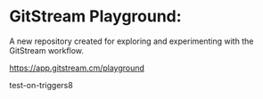 # GitStream Playground:

A new repository created for exploring and experimenting with the GitStream workflow.

https://app.gitstream.cm/playground

test-on-triggers8
 
